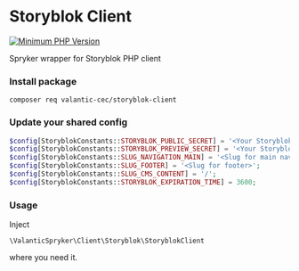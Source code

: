 # Storyblok Client

[![Minimum PHP Version](https://img.shields.io/badge/php-%3E%3D%208.0-8892BF.svg)](https://php.net/)

Spryker wrapper for Storyblok PHP client

### Install package
```
composer req valantic-cec/storyblok-client
```

### Update your shared config
```php
$config[StoryblokConstants::STORYBLOK_PUBLIC_SECRET] = '<Your Storyblok public secret>';
$config[StoryblokConstants::STORYBLOK_PREVIEW_SECRET] = '<Your Storyblok preview secret>';
$config[StoryblokConstants::SLUG_NAVIGATION_MAIN] = '<Slug for main navigation>';
$config[StoryblokConstants::SLUG_FOOTER] = '<Slug for footer>';
$config[StoryblokConstants::SLUG_CMS_CONTENT] = '/';
$config[StoryblokConstants::STORYBLOK_EXPIRATION_TIME] = 3600;
```

### Usage
Inject

`\ValanticSpryker\Client\Storyblok\StoryblokClient`

where you need it.

